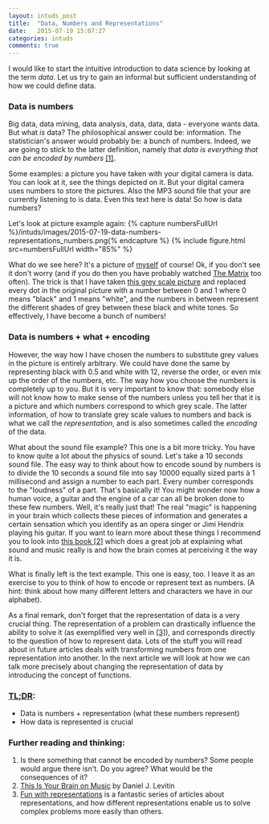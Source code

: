 ```yaml
---
layout: intuds_post
title:  "Data, Numbers and Representations"
date:   2015-07-19 15:07:27
categories: intuds
comments: true
---
```

I would like to start the intuitive  introduction to data science by looking at the term *data*.  Let us try to gain an informal but sufficient understanding of how we could define data.

### Data is numbers

Big data, data mining, data analysis, data, data, data - everyone wants data. But what *is* data? The philosophical answer could be: information. The statistician's answer would probably be: a bunch of numbers. 
Indeed, we are going to stick to the latter definition, namely that *data is everything that can be encoded by numbers* [[1]](#numbersencode).

Some examples: a picture you have taken with your digital camera is data. You can look at it, see the things depicted on it. But your digital camera uses numbers to store the pictures. Also the MP3 sound file that your are currently listening to is data. Even this text here is data! So how is data numbers?
<!-- However, information is also quite an obscure term. So let's define data as "everything you might consider doing something with".  -->

Let's look at picture example again:
{% capture numbersFullUrl %}/intuds/images/2015-07-19-data-numbers-representations_numbers.png{% endcapture %}
{% include figure.html src=numbersFullUrl width="85%" %}

What do we see here? It's a picture of [myself](/intuds/images/2015-07-19-data-numbers-representations_picture.png) of course! Ok, if you don't see it don't worry (and if you do then you have probably watched [The Matrix](https://en.wikipedia.org/wiki/The_Matrix) too often). The trick is that I have taken [this grey scale picture](/intuds/images/2015-07-19-data-numbers-representations_picture.png)  and replaced every dot in the original picture with a number between 0 and 1 where 0 means "black" and 1 means "white", and the numbers in between represent the different shades of grey between these black and white tones. So effectively, I have become a bunch of numbers!

### Data is numbers + what + encoding

However, the way how I have chosen the numbers to substitute grey values in the picture is entirely arbitrary. We could have done the same by representing black with 0.5 and white with 12, reverse the order, or even mix up the order of the numbers, etc. The way how you choose the numbers is completely up to you. But it is very important to know that: somebody else will not know how to make sense of the numbers unless you tell her that it is a picture and which numbers correspond to which grey scale. The latter information, of how to translate grey scale values to numbers and back is what we call the *representation*, and is also sometimes called the *encoding* of the data. 

What about the sound file example? This one is a bit more tricky. You have to know quite a lot about the physics of sound. Let's take a 10 seconds sound file. The easy way to think about how to encode sound by numbers is to divide the 10 seconds a sound file into say 10000 equally sized parts à 1 millisecond and assign a number to each part. Every number corresponds to the "loudness" of a part. That's basically it! You might wonder now how a human voice, a guitar and the engine of a car can all be broken done to these few numbers. Well, it's really just that! The real "magic" is happening in your brain which collects these pieces of information and generates a certain sensation which you identify as an opera singer or Jimi Hendrix playing his guitar. 
If you want to learn more about these things I recommend you to look into [this book [2]](#brainonmusic) which does a great job at explaining what sound and music really is and how the brain comes at perceiving it the way it is. 

What is finally left is the text example. This one is easy, too. I leave it as an exercise to you to think of how to encode or represent text as numbers. (A hint: think about how many different letters and characters we have in our alphabet).

As a final remark, don't forget that the representation of data is a very crucial thing. 
The representation of a problem can drastically influence the ability to solve it (as exemplified very well in [[3]](#funwithrepr)), and corresponds directly to the question of how to represent data.
Lots of the stuff you will read about in future articles deals with transforming numbers from one representation into another. In the next article we will look at how we can talk more precisely about changing the representation of data by introducing the concept of functions.

### [TL;DR](http://de.urbandictionary.com/define.php?term=tl%3Bdr):
* Data is numbers + representation (what these numbers represent)
* How data is represented is crucial

### Further reading and thinking:
1. <a name="numbersencode">Is there something that cannot be encoded by numbers?</a> Some people would argue there isn't. Do you agree? What would be the consequences of it?
2. <a name="brainonmusic">[This Is Your Brain on Music](https://en.wikipedia.org/wiki/This_Is_Your_Brain_on_Music) by Daniel J. Levitin</a>
3. <a name="funwithrepr">[Fun with representations](https://catenary.wordpress.com/2006/08/19/fun-with-representations-i-nine-numbers/)</a> is a fantastic series of articles about representations, and how different representations enable us to solve complex problems more easily than others.
